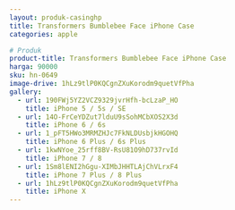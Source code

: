 ```yaml
---
layout: produk-casinghp
title: Transformers Bumblebee Face iPhone Case
categories: apple

# Produk
product-title: Transformers Bumblebee Face iPhone Case
harga: 90000
sku: hn-0649
image-drive: 1hLz9tlP0KQCgnZXuKorodm9quetVfPha
gallery:
  - url: 190FWj5YZ2VCZ9329jvrHfh-bcLzaP_HO
    title: iPhone 5 / 5s / SE
  - url: 14O-FrCeYDZut7lduU9sSohMCbXOS2X3d
    title: iPhone 6 / 6s
  - url: 1_pFT5HWo3MRMZHJc7FkNLDUsbjkHGOHQ
    title: iPhone 6 Plus / 6s Plus
  - url: 1kwNYoe_25rff8BV-RsU81O9hD737rvId
    title: iPhone 7 / 8
  - url: 1Sm8lENI2hGgu-XIMbJHHTLAjChVLrxF4
    title: iPhone 7 Plus / 8 Plus
  - url: 1hLz9tlP0KQCgnZXuKorodm9quetVfPha
    title: iPhone X
---
```

